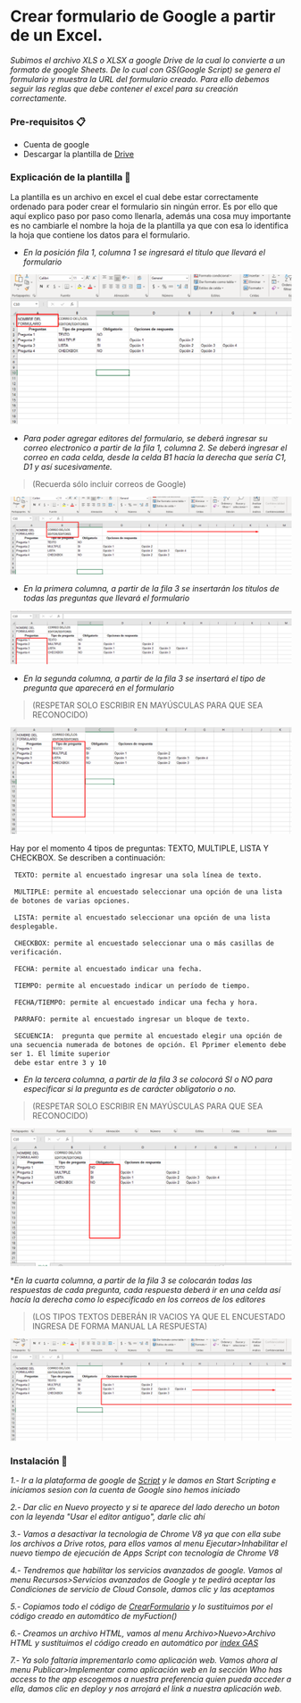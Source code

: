 # Crear formulario de Google a partir de un Excel.

_Subimos el archivo XLS o XLSX a google Drive de la cual lo convierte a un formato de google Sheets. De lo cual con GS(Google Script) se genera el formulario y muestra la URL del formulario creado. Para ello debemos seguir las reglas que debe contener el excel para su creación correctamente._

### Pre-requisitos 📋

* Cuenta de google
* Descargar la plantilla de [Drive](https://drive.google.com/file/d/1kPHLfkWEpo-YPiOKvckquIPhyDrVPhl8/view?usp=sharing)

### Explicación de la plantilla 📌
La plantilla es un archivo en excel el cual debe estar correctamente ordenado para poder crear el formulario sin ningún error. Es por ello que aquí explico paso por paso como llenarla, además una cosa muy importante es no cambiarle el nombre la hoja de la plantilla ya que con esa lo identifica la hoja que contiene los datos para el formulario.


* _En la posición fila 1, columna 1 se ingresará el titulo que llevará el formulario_

![](imagenes/Screenshot_1.png)

* _Para poder agregar editores del formulario, se deberá ingresar su correo electronico a partir de la fila 1, columna 2. Se deberá ingresar el correo en cada celda, desde la celda B1 hacía la derecha que sería C1, D1 y así sucesivamente._
> (Recuerda sólo incluir correos de Google)

![](imagenes/Screenshot_2.png)

* _En la primera columna, a partir de la fila 3 se insertarán los titulos de todas las preguntas que llevará el formulario_

![](imagenes/Screenshot_3.png)

* _En la segunda columna, a partir de la fila 3 se insertará el tipo de pregunta que aparecerá en el formulario_
> (RESPETAR SOLO ESCRIBIR EN MAYÚSCULAS PARA QUE SEA RECONOCIDO)

![](imagenes/Screenshot_4.png)

Hay por el momento 4 tipos de preguntas: TEXTO, MULTIPLE, LISTA Y CHECKBOX. Se describen a continuación:

```
 TEXTO: permite al encuestado ingresar una sola línea de texto.

```

```
 MULTIPLE: permite al encuestado seleccionar una opción de una lista de botones de varias opciones.

```

```
 LISTA: permite al encuestado seleccionar una opción de una lista desplegable. 

```

```
 CHECKBOX: permite al encuestado seleccionar una o más casillas de verificación.

```

```
 FECHA: permite al encuestado indicar una fecha.

```

```
 TIEMPO: permite al encuestado indicar un período de tiempo.

```

```
 FECHA/TIEMPO: permite al encuestado indicar una fecha y hora.

```

```
 PARRAFO: permite al encuestado ingresar un bloque de texto.

```

```
 SECUENCIA:  pregunta que permite al encuestado elegir una opción de una secuencia numerada de botones de opción. El Pprimer elemento debe ser 1. El límite superior 
 debe estar entre 3 y 10

```






* _En la tercera columna, a partir de la fila 3 se colocorá SI o NO para especificar si la pregunta es de carácter obligatorio o no._
> (RESPETAR SOLO ESCRIBIR EN MAYÚSCULAS PARA QUE SEA RECONOCIDO)

![](imagenes/Screenshot_5.png)

*_En la cuarta columna, a partir de la fila 3 se colocarán todas las respuestas de cada pregunta, cada respuesta deberá ir en una celda así hacía la derecha como lo especificado en los correos de los editores_
> (LOS TIPOS TEXTOS DEBERÁN IR VACIOS YA QUE EL ENCUESTADO INGRESA DE FORMA MANUAL LA RESPUESTA)

![](imagenes/Screenshot_6.png)



### Instalación 🔧

_1.- Ir a la plataforma de google de [Script](https://script.google.com) y le damos en Start Scripting e iniciamos sesion con la
cuenta de Google sino hemos iniciado_

_2.- Dar clic en Nuevo proyecto y si te aparece del lado derecho un boton con la leyenda "Usar el editor antiguo", darle clic ahí_

_3.- Vamos a desactivar la tecnologia de Chrome V8 ya que con ella sube los archivos a Drive rotos,
 para ellos vamos al menu Ejecutar>Inhabilitar el nuevo tiempo de ejecución de Apps Script con tecnología de Chrome V8_
 
_4.- Tendremos que habilitar los servicios avanzados de google. Vamos al menu Recursos>Servicios avanzados de Google y te 
pedirá aceptar las Condiciones de servicio de Cloud Console, damos clic y las aceptamos_

_5.- Copiamos todo el código de [CrearFormulario](https://github.com/hamdelg11/CrearFormularios/blob/main/CrearFormulario.gs) y lo
sustituimos por el código creado en automático de myFuction()_

_6.- Creamos un archivo HTML, vamos al menu Archivo>Nuevo>Archivo HTML y sustituimos el código creado en automático por
[index GAS](https://github.com/hamdelg11/CrearFormularios/blob/main/index%20GAS.html)_

_7.- Ya solo faltaría imprementarlo como aplicación web. Vamos ahora al menu Publicar>Implementar como aplicación web
en la sección Who has access to the app escogemos a nuestra preferencia quien pueda acceder a ella, damos clic en deploy
y nos arrojará el link a nuestra aplicación web._
